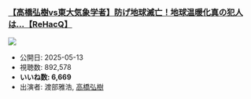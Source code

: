 ### [【高橋弘樹vs東大気象学者】防げ地球滅亡！地球温暖化真の犯人は…【ReHacQ】](https://www.youtube.com/watch?v=JxdSFPP3_Bg)
[![](https://img.youtube.com/vi/JxdSFPP3_Bg/hqdefault.jpg)](https://www.youtube.com/watch?v=JxdSFPP3_Bg)
-   公開日: 2025-05-13
-   視聴数: 892,578
-   **いいね数: 6,669**
-   出演者: 渡部雅浩, [高橋弘樹](/rehacq_fan/people/高橋弘樹 "wikilink")
